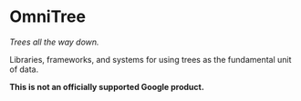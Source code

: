 # OmniTree

_Trees all the way down._

Libraries, frameworks, and systems for using trees as the fundamental unit of data.

**This is not an officially supported Google product.**

